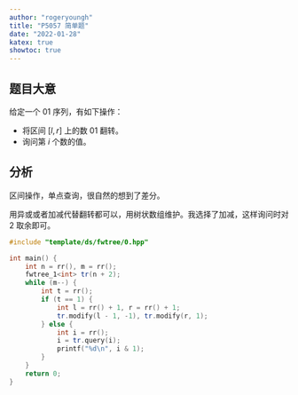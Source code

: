 ```yaml
---
author: "rogeryoungh"
title: "P5057 简单题"
date: "2022-01-28"
katex: true
showtoc: true
---
```


## 题目大意

给定一个 01 序列，有如下操作：

- 将区间 $[l,r]$ 上的数 01 翻转。
- 询问第 $i$ 个数的值。

## 分析

区间操作，单点查询，很自然的想到了差分。

用异或或者加减代替翻转都可以，用树状数组维护。我选择了加减，这样询问时对 $2$ 取余即可。

```cpp
#include "template/ds/fwtree/0.hpp"

int main() {
	int n = rr(), m = rr();
	fwtree_1<int> tr(n + 2);
	while (m--) {
		int t = rr();
		if (t == 1) {
			int l = rr() + 1, r = rr() + 1;
			tr.modify(l - 1, -1), tr.modify(r, 1);
		} else {
			int i = rr();
			i = tr.query(i);
			printf("%d\n", i & 1);
		}
	}
	return 0;
}
```
